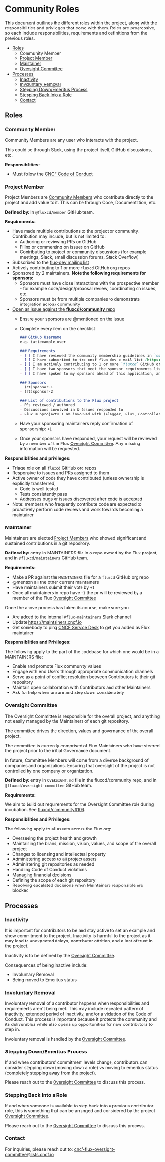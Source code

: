 <!-- see https://github.com/yzhang-gh/vscode-markdown/blob/master/README.md#table-of-contents -->
<!-- omit in toc -->
# Community Roles

This document outlines the different roles within the project, along with the responsibilities and privileges that come with them.
Roles are progressive, so each include responsibilities, requirements and definitions from the previous roles.

- [Roles](#roles)
  - [Community Member](#community-member)
  - [Project Member](#project-member)
  - [Maintainer](#maintainer)
  - [Oversight Committee](#oversight-committee)
- [Processes](#processes)
  - [Inactivity](#inactivity)
  - [Involuntary Removal](#involuntary-removal)
  - [Stepping Down/Emeritus Process](#stepping-downemeritus-process)
  - [Stepping Back Into a Role](#stepping-back-into-a-role)
  - [Contact](#contact)

## Roles

### Community Member

Community Members are any user who interacts with the project.

This could be through Slack, using the project itself, GitHub discussions, etc.

**Responsibilities:**

- Must follow the [CNCF Code of Conduct](https://github.com/cncf/foundation/blob/master/code-of-conduct.md)

### Project Member

Project Members are [Community Members][Community Member] who contribute directly to the project and add value to it.
This can be through Code, Documentation, etc.

**Defined by:** In `@fluxcd/member` GitHub team.

**Requirements:**

- Have made multiple contributions to the project or community.
  Contribution may include, but is not limited to:
  - Authoring or reviewing PRs on GitHub
  - Filing or commenting on issues on GitHub
  - Contributing to project or community discussions (for example meetings, Slack, email discussion forums, Stack Overflow)
- Subscribed to the [flux-dev mailing list](https://lists.cncf.io/g/cncf-flux-dev/join)
- Actively contributing to 1 or more `fluxcd` GitHub org repos
- Sponsored by 2 maintainers.
  **Note the following requirements for sponsors:**
  - Sponsors must have close interactions with the prospective member - for example code/design/proposal review, coordinating on issues, etc.
  - Sponsors must be from multiple companies to demonstrate integration across community
- [Open an issue against the **fluxcd/community** repo](https://github.com/fluxcd/community/issues/new)
  - Ensure your sponsors are @mentioned on the issue
  - Complete every item on the checklist

    ```markdown
    ### GitHub Username
    e.g. (at)example_user

    ### Requirements
    - [ ] I have reviewed the community membership guidelines in `community-roles.md`
    - [ ] I have subscribed to the cncf-flux-dev e-mail list [https://lists.cncf.io/g/cncf-flux-dev/join](https://lists.cncf.io/g/cncf-flux-dev/join)
    - [ ] I am actively contributing to 1 or more `fluxcd` GitHub org repos (eg. Flux, Flagger)
    - [ ] I have two sponsors that meet the sponsor requirements listed in the community membership guidelines
    - [ ] I have spoken to my sponsors ahead of this application, and they have agreed to sponsor my application

    ### Sponsors
    - (at)sponsor-1
    - (at)sponsor-2

    ### List of contributions to the Flux project
    - PRs reviewed / authored
    - Discussions involved in & Issues responded to
    - Flux subprojects I am involved with (Flagger, Flux, Controllers)
    ```

  - Have your sponsoring maintainers reply confirmation of sponsorship: `+1`
  - Once your sponsors have responded, your request will be reviewed by a member of the Flux [Oversight Committee].
    Any missing information will be requested.

**Responsibilities and privileges:**

- [Triage role](https://docs.github.com/en/organizations/managing-access-to-your-organizations-repositories/repository-permission-levels-for-an-organization#repository-access-for-each-permission-level) on all `fluxcd` GitHub org repos
- Responsive to issues and PRs assigned to them
- Active owner of code they have contributed (unless ownership is explicitly transferred)
  - Code is well tested
  - Tests consistently pass
  - Addresses bugs or issues discovered after code is accepted
- Note: members who frequently contribute code are expected to proactively perform code reviews and work towards becoming a maintainer

### Maintainer

Maintainers are elected [Project Members][Project Member] who showed significant and sustained contributions in a git repository.

**Defined by:** entry in MAINTAINERS file in a repo owned by the Flux project, and in `@fluxcd/maintainers` GitHub team.

**Requirements:**

- Make a PR against the `MAINTAINERS` file for a `fluxcd` GitHub org repo
- @mention all the other current maintainers
- Have maintainers submit their vote by `+1`
- Once all maintainers in repo have `+1` the pr will be reviewed by a member of the Flux [Oversight Committee]

Once the above process has taken its course, make sure you

- Are added to the internal `#flux-maintainers` Slack channel
- Update <https://maintainers.cncf.io>
- Get somebody to ping [CNCF Service Desk](https://cncfservicedesk.atlassian.net/) to get you added as Flux maintainer

**Responsibilities and Privileges:**

The following apply to the part of the codebase for which one would be in a MAINTAINERS file:

- Enable and promote Flux community values
- Engage with end Users through appropriate communication channels
- Serve as a point of conflict resolution between Contributors to their git repository
- Maintain open collaboration with Contributors and other Maintainers
- Ask for help when unsure and step down considerately

### Oversight Committee

The Oversight Committee is responsible for the overall project, and anything not easily managed by the Maintainers of each git repository.

The committee drives the direction, values and governance of the overall project.

The committee is currently comprised of Flux Maintainers who have steered the project prior to the initial Governance document.

In future, Committee Members will come from a diverse background of companies and organizations.
Ensuring that oversight of the project is not controlled by one company or organization.

**Defined by:** entry in `OVERSIGHT.md` file in the fluxcd/community repo, and in  `@fluxcd/oversight-committee` GitHub team.

**Requirements:**

We aim to build out requirements for the Oversight Committee role during incubation.
See [fluxcd/community#106](https://github.com/fluxcd/community/issues/106).

**Responsibilities and Privileges:**

The following apply to all assets across the Flux org:

- Overseeing the project health and growth
- Maintaining the brand, mission, vision, values, and scope of the overall project
- Changes to licensing and intellectual property
- Administering access to all project assets
- Administering git repositories as needed
- Handling Code of Conduct violations
- Managing financial decisions
- Defining the scope of each git repository
- Resolving escalated decisions when Maintainers responsible are blocked

## Processes

### Inactivity
<!--TODO: project leads to fill in exact details for how you measure inactivity for your project-->

It is important for contributors to be and stay active to set an example and show commitment to the project.
Inactivity is harmful to the project as it may lead to unexpected delays, contributor attrition, and a lost of trust in the project.

Inactivity is to be defined by the [Oversight Committee].

Consequences of being inactive include:

- Involuntary Removal
- Being moved to Emeritus status

### Involuntary Removal

Involuntary removal of a contributor happens when responsibilities and requirements aren't being met.
This may include repeated pattern of inactivity, extended period of inactivity, and/or a violation of the Code of Conduct.
This process is important because it protects the community and its deliverables while also opens up opportunities for new contributors to step in.

Involuntary removal is handled by the [Oversight Committee].

### Stepping Down/Emeritus Process

If and when contributors' commitment levels change, contributors can consider stepping down (moving down a role) vs moving to emeritus status (completely stepping away from the project).

Please reach out to the [Oversight Committee] to discuss this process.

### Stepping Back Into a Role

If and when someone is available to step back into a previous contributor role, this is something that can be arranged and considered by the project [Oversight Committee].

Please reach out to the [Oversight Committee] to discuss this process.

### Contact

For inquiries, please reach out to: <cncf-flux-oversight-committee@lists.cncf.io>

<!-- md links -->
[Community Member]: #community-member
[Project Member]: #project-member
[Maintainer]: #maintainer
[Oversight Committee]: #oversight-committee
